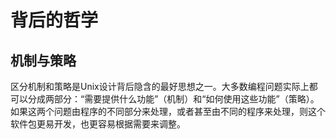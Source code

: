 # 背后的哲学

## 机制与策略

区分机制和策略是Unix设计背后隐含的最好思想之一。大多数编程问题实际上都可以分成两部分：“需要提供什么功能”（机制）和“如何使用这些功能”（策略）。如果这两个问题由程序的不同部分来处理，或者甚至由不同的程序来处理，则这个软件包更易开发，也更容易根据需要来调整。
